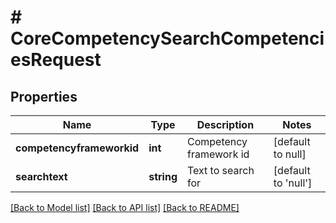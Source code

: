 # # CoreCompetencySearchCompetenciesRequest

## Properties

Name | Type | Description | Notes
------------ | ------------- | ------------- | -------------
**competencyframeworkid** | **int** | Competency framework id | [default to null]
**searchtext** | **string** | Text to search for | [default to 'null']

[[Back to Model list]](../../README.md#models) [[Back to API list]](../../README.md#endpoints) [[Back to README]](../../README.md)
